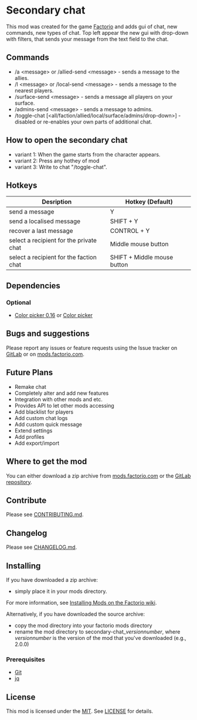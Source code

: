 # Secondary chat

This mod was created for the game [Factorio][Factorio] and adds gui of chat, new commands, new types of chat.
Top left appear the new gui with drop-down with filters, that sends your message from the text field to the chat.

## Commands

- /a \<message\> or /allied-send \<message\> - sends a message to the allies.
- /l \<message\> or /local-send \<message\> - sends a message to the nearest players.
- /surface-send \<message\> - sends a message all players on your surface.
- /admins-send \<message\> - sends a message to admins.
- /toggle-chat [\<all/faction/allied/local/surface/admins/drop-down\>] - disabled or re-enables your own parts of additional chat.

## How to open the secondary chat

- variant 1: When the game starts from the character appears.
- variant 2: Press any hothey of mod
- variant 3: Write to chat "/toggle-chat".

## Hotkeys

| Desription | Hotkey (Default) |
| -------- | ---- |
| send a message   | Y   |
| send a localised message   | SHIFT + Y   |
| recover a last message   | CONTROL + Y   |
| select a recipient for the private chat  | Middle mouse button  |
| select a recipient for the faction chat  | SHIFT + Middle mouse button   |

## Dependencies

### Optional

- [Color picker 0.16](https://mods.factorio.com/mod/color-picker16) or [Color picker](https://forums.factorio.com/viewtopic.php?f=97&t=30657)

## Bugs and suggestions

Please report any issues or feature requests using the Issue tracker on [GitLab](https://gitlab.com/ZwerOxotnik/secondary-chat/issues) or on [mods.factorio.com](https://mods.factorio.com/mod/secondary-chat/discussion).

## Future Plans

- Remake chat
- Completely alter and add new features
- Integration with other mods and etc.
- Provides API to let other mods accessing
- Add blacklist for players
- Add custom chat logs
- Add custom quick message
- Extend settings
- Add profiles
- Add export/import

## Where to get the mod

You can either download a zip archive from [mods.factorio.com][homepage] or the [GitLab repository](https://gitlab.com/ZwerOxotnik/secondary-chat/tags).

## Contribute

Please see [CONTRIBUTING.md](CONTRIBUTING.md).

## Changelog

Please see [CHANGELOG.md](CHANGELOG.md).

## Installing

If you have downloaded a zip archive:

- simply place it in your mods directory.

For more information, see [Installing Mods on the Factorio wiki](https://wiki.factorio.com/index.php?title=Installing_Mods).

Alternatively, if you have downloaded the source archive:

- copy the mod directory into your factorio mods directory
- rename the mod directory to secondary-chat_*versionnumber*, where *versionnumber* is the version of the mod that you've downloaded (e.g., 2.0.0)

### Prerequisites

- [Git](https://git-scm.com)
- [jq](https://stedolan.github.io/jq/)

## License

This mod is licensed under the [MIT](https://opensource.org/licenses/MIT). See [LICENSE](LICENSE) for details.

[homepage]: http://mods.factorio.com/mod/secondary-chat
[Factorio]: https://factorio.com/
